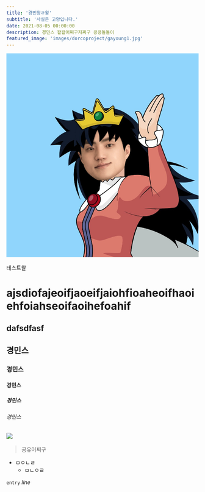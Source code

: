 ```yaml
---
title: '경민왕ㄹ왈'
subtitle: '사실은 고양입니다.'
date: 2021-08-05 00:00:00
description: 경민스 왈왈어쩌구저쩌구 킁킁돌돌이
featured_image: 'images/dorcoproject/gayoung1.jpg'
---
```


![](/images/dorcoproject/gayoung1.jpg)

테스트왈
# ajsdiofajeoifjaoeifjaiohfioaheoifhaoiehfoiahseoifaoihefoahif
## dafsdfasf
## 경민스
### 경민스
#### 경민스
##### 경민스
###### 경민스

![](/images/dorcoproject/buildings-5655593.jpg)


>공유어쩌구

- ㅁㅇㄴㄹ
  - ㅁㄴㅇㄹ


`entry` *line*